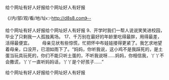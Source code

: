 给个网址有好人好报给个网址好人有好报

《/内/部/观/看/地/址👉http://d8s8.com》--

给个网址有好人好报给个网址好人有好报	9、开学时我们一帮人说说笑笑进校园，毕业了只剩我一人孤独离场。
	17、千万别在最好的年龄里吃得最胖，用得最差，活得最便宜。
　　母亲见状有些惊慌，忙把怀中布娃娃搂得更紧了。我乞求地望着母亲，口没开，已泪如雨下了。“妈妈，你听我说，这小鸡不是我踩死的，是土蛋当玩具玩死的，你们不能只听土蛋的，不听我说呀……妈妈，你相信我，丫丫不会撒谎，丫丫一直听妈妈话，丫丫是个好孩子……”





给个网址有好人好报给个网址好人有好报
